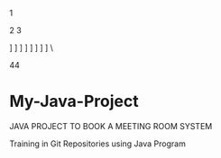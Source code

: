 1


2
3


]
]
]
]
]
]
]
]
\

44



# My-Java-Project

JAVA PROJECT TO BOOK A MEETING ROOM SYSTEM


Training in Git Repositories using Java Program
